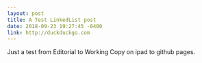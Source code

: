 ```yaml
---
layout: post
title: A Test LinkedList post
date: 2018-09-23 19:27:45 -0400
link: http://duckduckgo.com
---
```


Just a test from Editorial to Working Copy on ipad to github pages.
